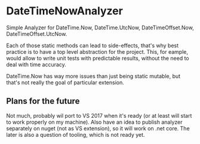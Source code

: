 # DateTimeNowAnalyzer

Simple Analyzer for DateTime.Now, DateTime.UtcNow, DateTimeOffset.Now, DateTimeOffset.UtcNow.

Each of those static methods can lead to side-effects, that's why best practice is to have a top level abstraction for the project. This, for eample, would allow to write unit tests with predictable results, without the need to deal with time accuracy.

DateTime.Now has way more issues than just being static mutable, but that's not really the goal of particular extension.

## Plans for the future
Not much, probably wil port to VS 2017 when it's ready (or at least will start to work properly on my machine).
Also have an idea to publish analyzer separately on nuget (not as VS extension), so it will work on .net core. The later is also a question of tooling, which is not ready yet.
